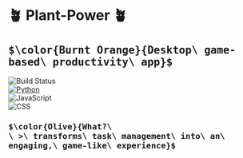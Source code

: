 # 🪴 Plant-Power 🪴
## <samp> $\color{Burnt Orange}{Desktop\ game-based\ productivity\ app}$ <samp>

![Build Status](https://img.shields.io/badge/build-⚡WIP-yellow) <br>
[![Python](https://img.shields.io/badge/python-3.10-blue)](https://www.python.org/) <br>
![JavaScript](https://img.shields.io/badge/JavaScript-red) <br>
![CSS](https://img.shields.io/badge/CSS-green) <br>

### <samp> $\color{Olive}{What?\ <br>\ >\ transforms\ task\ management\ into\ an\ engaging,\ game-like\ experience\}$<samp> <br>



